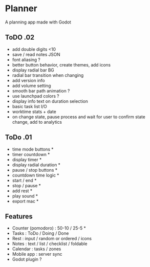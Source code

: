 # Planner
A planning app made with Godot

## ToDO .02

- add double digits <10
- save / read notes JSON
- font aliasing ?
- better button behavior, create themes, add icons
- display radial bar BG
- radial bar transition when changing
- add version info
- add volume setting
- smooth bar path animation ?
- use launchpad colors ?
- display info text on duration selection
- basic task list I/O
- worktime stats + date
- on change state, pause process and wait for user to confirm state change, add to analytics

## ToDo .01
- time mode buttons *
- timer countdown *
- display timer *
- display radial duration *
- pause / stop buttons *
- countdown time logic *
- start / end *
- stop / pause *
- add rest *
- play sound *
- export mac *


## Features
- Counter (pomodoro) : 50-10 / 25-5 *
- Tasks : ToDo / Doing / Done
- Rest : input / random or ordered / icons
- Notes : text / list / checklist / foldable
- Calendar : tasks / zones
- Mobile app : server sync
- Godot plugin ?